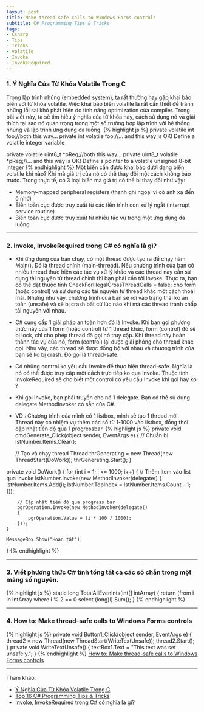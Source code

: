 ```yaml
---
layout: post
title: Make thread-safe calls to Windows Forms controls
subtitle: C# Programming Tips & Tricks
tags:
- Csharp
- Tips
- Tricks
- volatile
- Invoke
- InvokeRequired
---
```


### 1. Ý Nghĩa Của Từ Khóa Volatile Trong C
Trong lập trình nhúng (embedded system), ta rất thường hay gặp khai báo biến với từ khóa volatile. Việc khai báo biến volatile là rất cần thiết để tránh những lỗi sai khó phát hiện do tính năng optimization của compiler. Trong bài viết này, ta sẽ tìm hiểu ý nghĩa của từ khóa này, cách sử dụng nó và giải thích tại sao nó quan trọng trong một số trường hợp lập trình với hệ thống nhúng và lập trình ứng dụng đa luồng.
{% highlight js %}
private volatile int foo;//both this way...
private int volatile foo;//... and this way is OK! Define a volatile integer variable

private volatile uint8_t *pReg;//both this way...
private uint8_t volatile *pReg;//... and this way is OK! Define a pointer to a volatile unsigned 8-bit integer
{% endhighlight %}
Một biến cần được khai báo dưới dạng biến volatile khi nào? Khi mà giá trị của nó có thể thay đổi một cách không báo trước. Trong thực tế, có 3 loại biến mà giá trị có thể bị thay đổi như vậy:
 - Memory-mapped peripheral registers (thanh ghi ngoại vi có ánh xạ đến ô nhớ)
 - Biến toàn cục được truy xuất từ các tiến trình con xử lý ngắt (interrupt service routine)
 - Biến toàn cục được truy xuất từ nhiều tác vụ trong một ứng dụng đa luồng.


-----
### 2. Invoke, InvokeRequired trong C# có nghĩa là gì?
- Khi ứng dụng của bạn chạy, có một thread được tạo ra để chạy hàm Main(). Đó là thread chính (main-thrread). Nếu chương trình của bạn có nhiều thread thực hiện các tác vụ xử lý khác và các thread này cần sử dụng tài nguyên từ thread chính thì bạn phải cần tới Invoke. Thực ra, bạn có thể đặt thuộc tính CheckForIllegalCrossThreadCalls = false; cho form (hoặc control) và sử dụng các tài nguyên từ thread khác một cách thoải mái. Nhưng như vậy, chương trình của bạn sẽ rơi vào trạng thái ko an toàn (unsafe) và sẽ bị crash bất cứ lúc nào khi mà các thread tranh chấp tài nguyên với nhau.
- C# cung cấp 1 giải pháp an toàn hơn đó là Invoke. Khi bạn gọi phương thức này của 1 form (hoặc control) từ 1 thread khác, form (control) đó sẽ bị lock, chỉ cho phép thread đã gọi nó truy cập. Khi thread này hoàn thành tác vụ của nó, form (control) lại được giải phóng cho thread khác gọi. Như vậy, các thread sẽ được đồng bộ với nhau và chương trình của bạn sẽ ko bị crash. Đó gọi là thread-safe.
- Có những control ko yêu cầu Invoke để thực hiện thread-safe. Nghĩa là nó có thể được truy cập một cách trực tiếp ko qua Invoke. Thuộc tính InvokeRequired sẽ cho biết một control có yêu cầu Invoke khi gọi hay ko ?
- Khi gọi Invoke, bạn phải truyền cho nó 1 delegate. Bạn có thể sử dụng delegate MethodInvoker có sẵn của C#.
- VD : Chương trình của mình có 1 listbox, mình sẽ tạo 1 thread mới. Thread này có nhiệm vụ thêm các số từ 1-1000 vào listbox, đồng thời cập nhật tiến độ qua 1 progressbar.
{% highlight js %}
private void cmdGenerate_Click(object sender, EventArgs e)
{
    // Chuẩn bị
    lstNumber.Items.Clear();
 
    // Tạo và chạy thread
    Thread thrGenerating = new Thread(new ThreadStart(DoWork));
    thrGenerating.Start();
}
 
private void DoWork()
{
    for (int i = 1; i <= 1000; i++)
    {
        // Thêm item vào list qua invoke
        lstNumber.Invoke(new MethodInvoker(delegate()
            {
                lstNumber.Items.Add(i);
                lstNumber.TopIndex = lstNumber.Items.Count - 1;
            }));
 
        // Cập nhật tiến độ qua progress bar
        pgrOperation.Invoke(new MethodInvoker(delegate()
        {
            pgrOperation.Value = (i * 100 / 1000);
        }));
    }
 
    MessageBox.Show("Hoàn tất");
}
{% endhighlight %}

-----
### 3. Viết phương thức C# tính tổng tất cả các số chẵn trong một mảng số nguyên.
{% highlight js %}
static long TotalAllEvenInts(int[] intArray) {
  return (from i in intArray where i % 2 == 0 select (long)i).Sum();
}
{% endhighlight %}

-----
### 4. How to: Make thread-safe calls to Windows Forms controls
{% highlight js %}
private void Button1_Click(object sender, EventArgs e)
{
    thread2 = new Thread(new ThreadStart(WriteTextUnsafe));
    thread2.Start();
}
private void WriteTextUnsafe()
{
    textBox1.Text = "This text was set unsafely.";
}
{% endhighlight %}
[How to: Make thread-safe calls to Windows Forms controls](https://docs.microsoft.com/en-us/dotnet/framework/winforms/controls/how-to-make-thread-safe-calls-to-windows-forms-controls?redirectedfrom=MSDN)



-----
Tham khảo:
- [Ý Nghĩa Của Từ Khóa Volatile Trong C](https://ktmt.github.io/blog/2013/05/09/y-nghia-cua-tu-khoa-volatile-trong-c/)
- [Top 16 C# Programming Tips & Tricks](https://www.vn.freelancer.com/community/articles/top-16-c-programming-tips-tricks)
- [Invoke, InvokeRequired trong C# có nghĩa là gì?](http://diendan.congdongcviet.com/threads/t52293::invoke-invokerequired-trong-csharp-co-nghia-la-gi.cpp)

